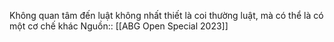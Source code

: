 Không quan tâm đến luật không nhất thiết là coi thường luật, mà có thể là có một cơ chế khác
Nguồn:: [[ABG Open Special 2023]]
